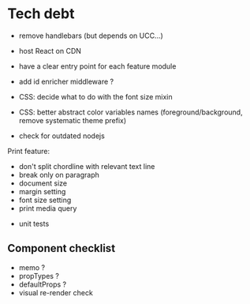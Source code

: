 # Tech debt
- remove handlebars (but depends on UCC...)
- host React on CDN

- have a clear entry point for each feature module
- add id enricher middleware ?

- CSS: decide what to do with the font size mixin
- CSS: better abstract color variables names (foreground/background, remove systematic theme prefix)

- check for outdated nodejs

Print feature:
+ don't split chordline with relevant text line
+ break only on paragraph
+ document size
+ margin setting
+ font size setting
+ print media query
- unit tests

## Component checklist
- memo ?
- propTypes ?
- defaultProps ?
- visual re-render check
